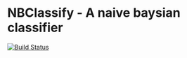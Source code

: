 # NBClassify - A naive baysian classifier #

[![Build Status](https://travis-ci.org/bkidney/NBClassify.svg?branch=master)](https://travis-ci.org/bkidney/NBClassify)

